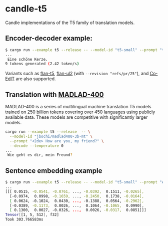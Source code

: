 # candle-t5

Candle implementations of the T5 family of translation models.

## Encoder-decoder example:

```bash
$ cargo run --example t5 --release -- --model-id "t5-small" --prompt "translate to German: A beautiful candle." --decode
...
 Eine schöne Kerze.
9 tokens generated (2.42 token/s)
```

Variants such as [flan-t5](https://huggingface.co/google/flan-t5-small), [flan-ul2](https://huggingface.co/google/flan-ul2) (with `--revision "refs/pr/25"`), and [Co-EdIT](https://huggingface.co/grammarly/coedit-large) are also supported.

## Translation with [MADLAD-400](https://arxiv.org/abs/2309.04662)

MADLAD-400 is a series of multilingual machine translation T5 models trained on 250 billion tokens covering over 450 languages using publicly available data. These models are competitive with significantly larger models.

```bash
cargo run --example t5 --release  -- \
  --model-id "jbochi/madlad400-3b-mt" \
  --prompt "<2de> How are you, my friend?" \
  --decode --temperature 0
...
 Wie geht es dir, mein Freund?
```

## Sentence embedding example

```bash
$ cargo run --example t5 --release -- --model-id "t5-small" --prompt "A beautiful candle."
...
[[[ 0.0515, -0.0541, -0.0761, ..., -0.0392,  0.1511, -0.0265],
  [-0.0974,  0.0998, -0.1659, ..., -0.2450,  0.1738, -0.0164],
  [ 0.0624, -0.1024,  0.0430, ..., -0.1388,  0.0564, -0.2962],
  [-0.0389, -0.1173,  0.0026, ...,  0.1064, -0.1065,  0.0990],
  [ 0.1300,  0.0027, -0.0326, ...,  0.0026, -0.0317,  0.0851]]]
Tensor[[1, 5, 512], f32]
Took 303.766583ms
```
